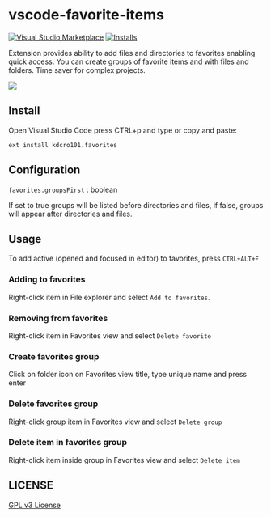 # vscode-favorite-items
[![Visual Studio Marketplace](https://img.shields.io/vscode-marketplace/v/kdcro101.favorites.svg)](https://marketplace.visualstudio.com/items?itemName=kdcro101.favorites)
[![Installs](https://img.shields.io/vscode-marketplace/d/kdcro101.favorites.svg)](https://marketplace.visualstudio.com/items?itemName=kdcro101.favorites.svg)

Extension provides ability to add files and directories to favorites enabling quick access.
You can create groups of favorite items and with files and folders.
Time saver for complex projects.

![](https://raw.githubusercontent.com/kdcro101/vscode-favorite-items/master/preview/preview.gif)

## Install

Open Visual Studio Code press CTRL+p and type or copy and paste:

`ext install kdcro101.favorites`


## Configuration
`favorites.groupsFirst` : boolean

If set to true groups will be listed before directories and files, if false, groups will appear after directories and files.

## Usage

To add active (opened and focused in editor) to favorites, press `CTRL+ALT+F`

### Adding to favorites
Right-click item in File explorer and select `Add to favorites`.
### Removing from favorites
Right-click item in Favorites view and select `Delete favorite`
### Create favorites group
Click on folder icon on Favorites view title, type unique name and press enter
### Delete favorites group
Right-click group item in Favorites view and select `Delete group`
### Delete item in favorites group
Right-click item inside group in Favorites view and select `Delete item`


## LICENSE

[GPL v3 License](https://raw.githubusercontent.com/kdcro101/vscode-favorite-items/master/LICENSE)
